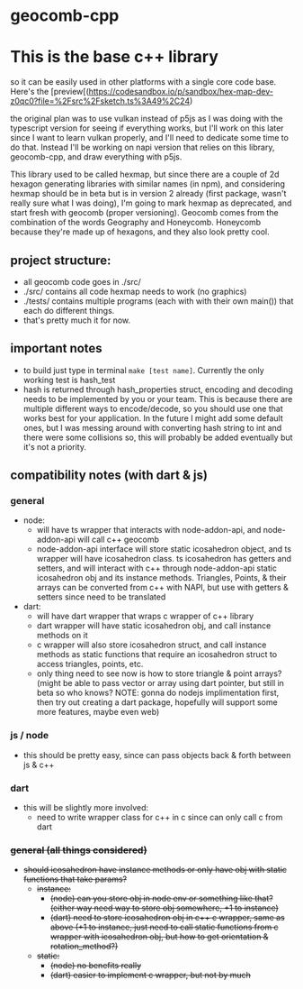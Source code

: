 # geocomb-cpp

# This is the base c++ library

so it can be easily used in other platforms with a single core code base. Here's the [preview[(https://codesandbox.io/p/sandbox/hex-map-dev-z0qc0?file=%2Fsrc%2Fsketch.ts%3A49%2C24)

the original plan was to use vulkan instead of p5js as I was doing with the typescript version for seeing if everything works, but I'll work on this later since I want to learn vulkan properly, and I'll need to dedicate some time to do that. Instead I'll be working on napi version that relies on this library, geocomb-cpp, and draw everything with p5js.

This library used to be called hexmap, but since there are a couple of 2d hexagon generating libraries with similar names (in npm), and considering hexmap should be in beta but is in version 2 already (first package, wasn't really sure what I was doing), I'm going to mark hexmap as deprecated, and start fresh with geocomb (proper versioning). Geocomb comes from the combination of the words Geography and Honeycomb. Honeycomb because they're made up of hexagons, and they also look pretty cool.

## project structure:

- all geocomb code goes in ./src/
- ./src/ contains all code hexmap needs to work (no graphics)
- ./tests/ contains multiple programs (each with with their own main()) that each do different things.
- that's pretty much it for now.

## important notes

- to build just type in terminal `make [test name]`. Currently the only working test is hash_test
- hash is returned through hash_properties struct, encoding and decoding needs to be implemented by you or your team. This is because there are multiple different ways to encode/decode, so you should use one that works best for your application. In the future I might add some default ones, but I was messing around with converting hash string to int and there were some collisions so, this will probably be added eventually but it's not a priority.

## compatibility notes (with dart & js)

### general

- node:
  - will have ts wrapper that interacts with node-addon-api, and node-addon-api will call c++ geocomb
  - node-addon-api interface will store static icosahedron object, and ts wrapper will have icosahedron class. ts icosahedron has getters and setters, and will interact with c++ through node-addon-api static icosahedron obj and its instance methods. Triangles, Points, & their arrays can be converted from c++ with NAPI, but use with getters & setters since need to be translated
- dart:
  - will have dart wrapper that wraps c wrapper of c++ library
  - dart wrapper will have static icosahedron obj, and call instance methods on it
  - c wrapper will also store icosahedron struct, and call instance methods as static functions that require an icosahedron struct to access triangles, points, etc.
  - only thing need to see now is how to store triangle & point arrays? (might be able to pass vector or array using dart pointer, but still in beta so who knows? NOTE: gonna do nodejs implimentation first, then try out creating a dart package, hopefully will support some more features, maybe even web)

### js / node

- this should be pretty easy, since can pass objects back & forth between js & c++

### dart

- this will be slightly more involved:
  - need to write wrapper class for c++ in c since can only call c from dart

<del>

### general (all things considered)

- should icosahedron have instance methods or only have obj with static functions that take params?
  - instance:
    - (node) can you store obj in node env or something like that? (either way need way to store obj somewhere, +1 to instance)
    - (dart) need to store icosahedron obj in c++ c wrapper, same as above (+1 to instance, just need to call static functions from c wrapper with icosahedron obj, but how to get orientation & rotation_method?)
  - static:
    - (node) no benefits really
    - (dart) easier to implement c wrapper, but not by much

</del>
